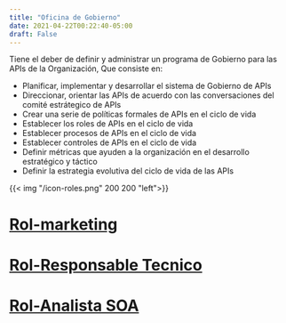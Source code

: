 ```yaml
---
title: "Oficina de Gobierno"
date: 2021-04-22T00:22:40-05:00
draft: False
---
```

   
Tiene el deber de definir y administrar un programa de Gobierno para las APIs de la Organización, Que consiste en:
- Planificar, implementar y desarrollar el sistema de Gobierno de APIs
- Direccionar, orientar las APIs de acuerdo con las conversaciones del comité estrátegico de APIs
- Crear una serie de políticas formales de APIs en el ciclo de vida
- Establecer los roles de APIs en el ciclo de vida
- Establecer procesos de APIs en el ciclo de vida
- Establecer controles de APIs en el ciclo de vida
- Definir métricas que ayuden a la organización en el desarrollo estratégico y táctico
- Definir la estrategia evolutiva del ciclo de vida de las APIs

{{< img "/icon-roles.png" 200 200 "left">}} 
# [Rol-marketing](/roles-bancolombia-ejemplo/rol-duenio/) 
# [Rol-Responsable Tecnico](/roles-bancolombia-ejemplo/rol-responsable/)
# [Rol-Analista SOA](/roles-bancolombia-ejemplo/rol-analista/)







